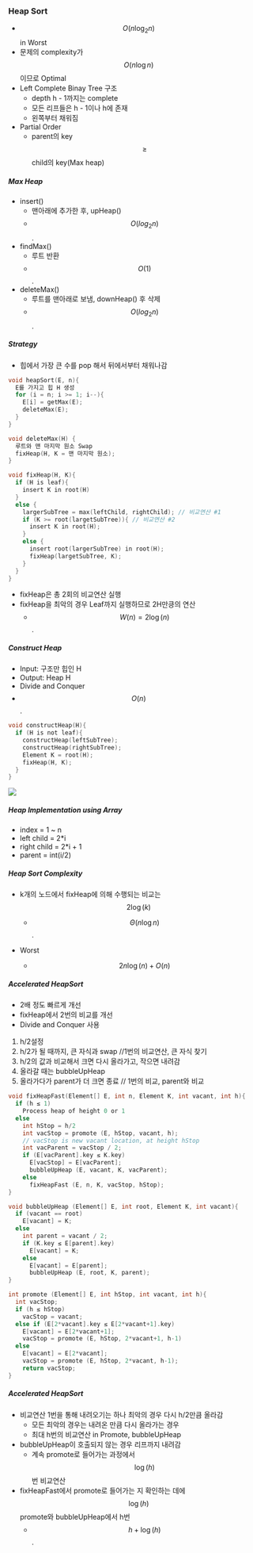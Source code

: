 ### Heap Sort

- $$O(n\log_2n)$$ in Worst
- 문제의 complexity가 $$O(n\log n)$$이므로 Optimal
- Left Complete Binay Tree 구조
  - depth h - 1까지는 complete
  - 모든 리프들은 h - 1이나 h에 존재
  - 왼쪽부터 채워짐
- Partial Order
  - parent의 key $$\ge$$ child의 key(Max heap)

##### Max Heap

- insert()
  - 맨아래에 추가한 후, upHeap()
  - $$O(log_2 n)$$.
- findMax()
  - 루트 반환
  - $$O(1)$$.
- deleteMax()
  - 루트를 맨아래로 보냄, downHeap() 후 삭제
  - $$O(log_2 n)$$.

##### Strategy

- 힙에서 가장 큰 수를 pop 해서 뒤에서부터 채워나감

```c
void heapSort(E, n){
  E를 가지고 힙 H 생성
  for (i = n; i >= 1; i--){
    E[i] = getMax(E);
    deleteMax(E);
  }
}

void deleteMax(H) {
  루트와 맨 마지막 원소 Swap
  fixHeap(H, K = 맨 마지막 원소);
}

void fixHeap(H, K){
  if (H is leaf){
    insert K in root(H)
  }
  else {
    largerSubTree = max(leftChild, rightChild); // 비교연산 #1
    if (K >= root(largetSubTree)){ // 비교연산 #2
      insert K in root(H);
    }
    else {
      insert root(largerSubTree) in root(H);
      fixHeap(largetSubTree, K);
    }
  }
}

```

- fixHeap은 총 2회의 비교연산 실행
- fixHeap을 최악의 경우 Leaf까지 실행하므로 2H만킁의 연산
  - $$W(n) = 2\log(n)$$.

##### Construct Heap

- Input: 구조만 힙인 H
- Output: Heap H
- Divide and Conquer
- $$O(n)$$.

```c
void constructHeap(H){
  if (H is not leaf){
    constructHeap(leftSubTree);
    constructHeap(rightSubTree);
    Element K = root(H);
    fixHeap(H, K);
  }
}
```

<img src="https://github.com/L-Hyun/L-Hyun.github.io/blob/main/assets/Algorithm/9-1.jpg?raw=true" />

##### Heap Implementation using Array

- index = 1 ~ n
- left child = 2\*i
- right child = 2\*i + 1
- parent = int(i/2)

##### Heap Sort Complexity

- k개의 노드에서 fixHeap에 의해 수행되는 비교는 $$2\log(k)$$

  - $$\Theta(n\log n)$$.

- Worst
  - $$2n\log(n) + O(n)$$

##### Accelerated HeapSort

- 2배 정도 빠르게 개선
- fixHeap에서 2번의 비교를 개선
- Divide and Conquer 사용

1. h/2설정
2. h/2가 될 때까지, 큰 자식과 swap //1번의 비교연산, 큰 자식 찾기
3. h/2의 값과 비교해서 크면 다시 올라가고, 작으면 내려감
4. 올라갈 때는 bubbleUpHeap
5. 올라가다가 parent가 더 크면 종료 // 1번의 비교, parent와 비교

```c
void fixHeapFast(Element[] E, int n, Element K, int vacant, int h){
  if (h ≤ 1)
    Process heap of height 0 or 1
  else
    int hStop = h/2
    int vacStop = promote (E, hStop, vacant, h);
    // vacStop is new vacant location, at height hStop
    int vacParent = vacStop / 2;
    if (E[vacParent].key ≤ K.key)
      E[vacStop] = E[vacParent];
      bubbleUpHeap (E, vacant, K, vacParent);
    else
      fixHeapFast (E, n, K, vacStop, hStop);
}

void bubbleUpHeap (Element[] E, int root, Element K, int vacant){
  if (vacant == root)
    E[vacant] = K;
  else
    int parent = vacant / 2;
    if (K.key ≤ E[parent].key)
      E[vacant] = K;
    else
      E[vacant] = E[parent];
      bubbleUpHeap (E, root, K, parent);
}

int promote (Element[] E, int hStop, int vacant, int h){
  int vacStop;
  if (h ≤ hStop)
    vacStop = vacant;
  else if (E[2*vacant].key ≤ E[2*vacant+1].key)
    E[vacant] = E[2*vacant+1];
    vacStop = promote (E, hStop, 2*vacant+1, h-1)
  else
    E[vacant] = E[2*vacant];
    vacStop = promote (E, hStop, 2*vacant, h-1);
    return vacStop;
}
```

##### Accelerated HeapSort

- 비교연산 1번을 통해 내려오기는 하나 최악의 경우 다시 h/2만큼 올라감
  - 모든 최악의 경우는 내려온 만큼 다시 올라가는 경우
  - 최대 h번의 비교연산 in Promote, bubbleUpHeap
- bubbleUpHeap이 호출되지 않는 경우 리프까지 내려감
  - 계속 promote로 들어가는 과정에서 $$\log(h)$$번 비교연산
- fixHeapFast에서 promote로 들어가는 지 확인하는 데에 $$\log(h)$$ promote와 bubbleUpHeap에서 h번
  - $$h + \log(h)$$.

